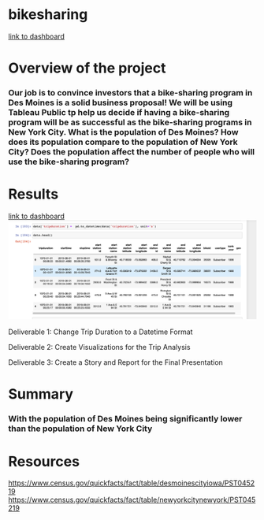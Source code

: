 # bikesharing


[link to dashboard](https://public.tableau.com/profile/ednuel#!/vizhome/Challenge_16136397108280/Story2?publish=yes)

# Overview of the project
### Our job is to convince investors that a bike-sharing program in Des Moines is a solid business proposal! We will be using Tableau Public tp help us decide if having a bike-sharing program will be as successful as the bike-sharing programs in New York City. What is the population of Des Moines? How does its population compare to the population of New York City? Does the population affect the number of people who will use the bike-sharing program?

# Results
[link to dashboard](https://public.tableau.com/profile/ednuel#!/vizhome/Challenge_16136397108280/Story2?publish=yes)
![](Pics/dataframe.png)


Deliverable 1: Change Trip Duration to a Datetime Format

Deliverable 2: Create Visualizations for the Trip Analysis

Deliverable 3: Create a Story and Report for the Final Presentation

# Summary
### With the population of Des Moines being significantly lower than the population of New York City 


# Resources
https://www.census.gov/quickfacts/fact/table/desmoinescityiowa/PST045219
https://www.census.gov/quickfacts/fact/table/newyorkcitynewyork/PST045219
